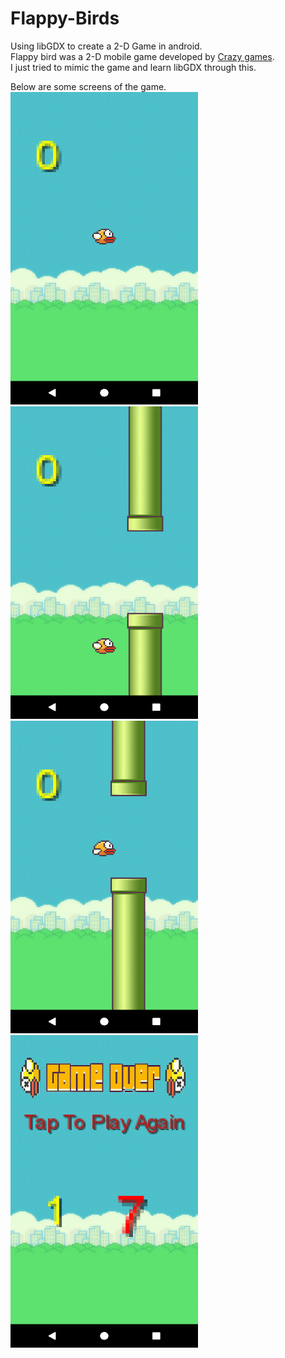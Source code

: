 # Flappy-Birds
Using libGDX to create a 2-D Game in android.
</br>Flappy bird was a 2-D mobile game developed by <a href='https://www.crazygames.com/'>Crazy games</a>.
</br>I just tried to mimic the game and learn libGDX through this.

Below are some screens of the game.
</br>
<img src='Screenshot_1506357672.png' height='500' width='300'/>
</br>
<img src='Screenshot_1506357739.png' height='500' width='300'/>
</br>
<img src='Screenshot_1506357731.png' height='500' width='300'/>
</br>
<img src='Screenshot_1506357721.png' height='500' width='300'/>
